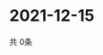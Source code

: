 # 2021-12-15
  共 0条

  <!-- BEGIN -->
  <!-- 最后更新时间Wed Dec 15 2021 19:02:57 GMT+0000 (Coordinated Universal Time) -->
  
  <!-- END -->
  
  